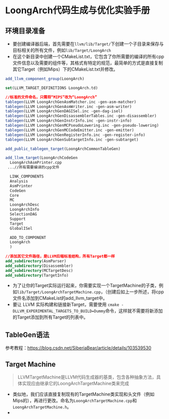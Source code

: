 # LoongArch代码生成与优化实验手册

## 环境目录准备

+ 要创建编译器后端，首先需要在`llvm/lib/Target/`下创建一个子目录来保存与目标相关的所有文件，例如`lib/Target/LoongArch`
+ 在这个新目录中创建一个CMakeList.txt，它包含了你所需要的编译的所有cpp文件信息以及需要的组件等，其格式有特定的规范，最简单的方式是直接复制其它Target（例如Mips）下的CMakeList.txt并修改。

```cmake
add_llvm_component_group(LoongArch)

set(LLVM_TARGET_DEFINITIONS LoongArch.td)

//标准的文件命名，只需将“MIPS”改为“LoongArch”
tablegen(LLVM LoongArchGenAsmMatcher.inc -gen-asm-matcher)
tablegen(LLVM LoongArchGenAsmWriter.inc -gen-asm-writer)
tablegen(LLVM LoongArchGenDAGISel.inc -gen-dag-isel)
tablegen(LLVM LoongArchGenDisassemblerTables.inc -gen-disassembler)
tablegen(LLVM LoongArchGenInstrInfo.inc -gen-instr-info)
tablegen(LLVM LoongArchGenMCPseudoLowering.inc -gen-pseudo-lowering)
tablegen(LLVM LoongArchGenMCCodeEmitter.inc -gen-emitter)
tablegen(LLVM LoongArchGenRegisterInfo.inc -gen-register-info)
tablegen(LLVM LoongArchGenSubtargetInfo.inc -gen-subtarget)

add_public_tablegen_target(LoongArchCommonTableGen)

add_llvm_target(LoongArchCodeGen
  LoongArchAsmPrinter.cpp
 ...//所有需要编译的cpp文件

  LINK_COMPONENTS
  Analysis
  AsmPrinter
  CodeGen
  Core
  MC
  LoongArchDesc
  LoongArchInfo
  SelectionDAG
  Support
  Target
  GlobalISel

  ADD_TO_COMPONENT
  LoongArch
  )
  
//添加其它文件路径，是LLVM后端标准结构，所有Target都一样
add_subdirectory(AsmParser)
add_subdirectory(Disassembler)
add_subdirectory(MCTargetDesc)
add_subdirectory(TargetInfo)

```

+ 为了让你的Target实际运行起来，你需要实现一个TargetMachine的子类，例如`lib/Target/LoongArchTargetMachine.cpp`，（创建后如上一步所述，将cpp文件名添加到CMakeList的add_llvm_target中。
+ 要让 LLVM 实际构建和链接新Target，需要使用 `cmake -DLLVM_EXPERIMENTAL_TARGETS_TO_BUILD=Dummy`命令，这样就不需要将新添加的Target添加到所有Target的列表中。



## TableGen语法

参考教程：https://blog.csdn.net/SiberiaBear/article/details/103539530

## Target Machine

> LLVMTargetMachine是LLVM代码生成器的基类，包含各种抽象方法，具体实现应由继承它的LoongArchTargetMachine类来完成

+ 类似地，我们应该直接复制现有的TargetMachine类实现和头文件（例如Mips的），再进行更改。命名为`LoongArchTargetMachine.cpp`和`LoongArchTargetMachine.h`。
+ 
